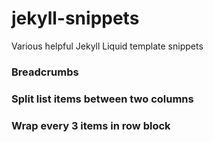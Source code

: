 jekyll-snippets
===============

Various helpful Jekyll Liquid template snippets

### Breadcrumbs

### Split list items between two columns

### Wrap every 3 items in row block
